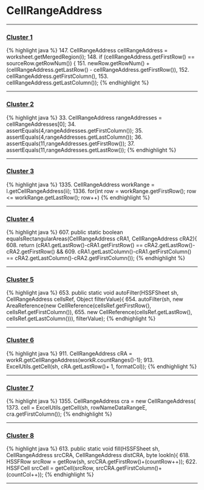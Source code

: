 # CellRangeAddress

***

### [Cluster 1](./1)
{% highlight java %}
147. CellRangeAddress cellRangeAddress = worksheet.getMergedRegion(i);
148. if (cellRangeAddress.getFirstRow() == sourceRow.getRowNum()) {
151.                       newRow.getRowNum() + (cellRangeAddress.getLastRow() - cellRangeAddress.getFirstRow()),
152.                       cellRangeAddress.getFirstColumn(),
153.                       cellRangeAddress.getLastColumn());
{% endhighlight %}

***

### [Cluster 2](./2)
{% highlight java %}
33. CellRangeAddress rangeAddresses = cellRangeAddresses[0];
34. assertEquals(4,rangeAddresses.getFirstColumn());
35. assertEquals(4,rangeAddresses.getLastColumn());
36. assertEquals(11,rangeAddresses.getFirstRow());
37. assertEquals(11,rangeAddresses.getLastRow());
{% endhighlight %}

***

### [Cluster 3](./3)
{% highlight java %}
1335. CellRangeAddress workRange = l.getCellRangeAddress(ii);
1336. for(int row = workRange.getFirstRow(); row <= workRange.getLastRow(); row++)
{% endhighlight %}

***

### [Cluster 4](./4)
{% highlight java %}
607. public static boolean equalsRectangularAreas(CellRangeAddress cRA1, CellRangeAddress cRA2){
608.   return (cRA1.getLastRow()-cRA1.getFirstRow() == cRA2.getLastRow()-cRA2.getFirstRow() &&
609.       cRA1.getLastColumn()-cRA1.getFirstColumn() == cRA2.getLastColumn()-cRA2.getFirstColumn());
{% endhighlight %}

***

### [Cluster 5](./5)
{% highlight java %}
653. public static void autoFilter(HSSFSheet sh, CellRangeAddress cellsRef, Object filterValue){
654.   autoFilter(sh, new  AreaReference(new CellReference(cellsRef.getFirstRow(), cellsRef.getFirstColumn()),
655.       new CellReference(cellsRef.getLastRow(), cellsRef.getLastColumn())), filterValue);
{% endhighlight %}

***

### [Cluster 6](./6)
{% highlight java %}
911. CellRangeAddress cRA =  workR.getCellRangeAddress(workR.countRanges()-1);
913.     ExcelUtils.getCell(sh, cRA.getLastRow()+ 1, formatCol));
{% endhighlight %}

***

### [Cluster 7](./7)
{% highlight java %}
1355. CellRangeAddress cra = new CellRangeAddress(
1373.     cell  =  ExcelUtils.getCell(sh, rowNameDataRangeE, cra.getFirstColumn());
{% endhighlight %}

***

### [Cluster 8](./8)
{% highlight java %}
613. public static void fill(HSSFSheet sh, CellRangeAddress srcCRA, CellRangeAddress distCRA, byte lookIn){
618.       HSSFRow srcRow = getRow(sh, srcCRA.getFirstRow()+(countRow++));
622.         HSSFCell srcCell = getCell(srcRow, srcCRA.getFirstColumn()+(countCol++));
{% endhighlight %}

***

